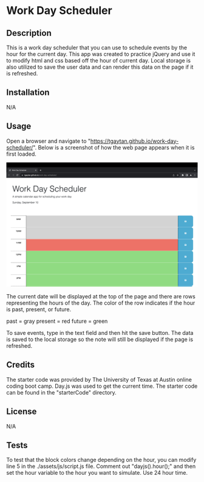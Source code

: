 # Work Day Scheduler

## Description

This is a work day scheduler that you can use to schedule events by the hour for the current day.  This app was created to practice jQuery and use it to modify html and css based off the hour of current day.  Local storage is also utilized to save the user data and can render this data on the page if it is refreshed.

## Installation

N/A

## Usage

Open a browser and navigate to "https://tgaytan.github.io/work-day-scheduler/".  Below is a screenshot of how the web page appears when it is first loaded.

![screenshot of deployed application](./assets/images/calScreenshot.png)

The current date will be displayed at the top of the page and there are rows representing the hours of the day.  The color of the row indicates if the hour is past, present, or future.

past = gray
present = red
future = green

To save events, type in the text field and then hit the save button.  The data is saved to the local storage so the note will still be displayed if the page is refreshed.

## Credits

The starter code was provided by The University of Texas at Austin online coding boot camp.  Day.js was used to get the current time.  The starter code can be found in the "starterCode" directory.

## License

N/A

## Tests

To test that the block colors change depending on the hour, you can modify line 5 in the ./assets/js/script.js file.  Comment out "dayjs().hour();" and then set the hour variable to the hour you want to simulate.  Use 24 hour time.